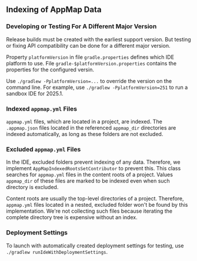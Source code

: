 ## Indexing of AppMap Data

### Developing or Testing For A Different Major Version

Release builds must be created with the earliest support version.
But testing or fixing API compatibility can be done for a different major version.

Property `platformVersion` in file `gradle.properties` defines which IDE platform to use.
File `gradle-$platformVersion.properties` contains the properties for the configured versin.

Use `./gradlew -PplatformVersion=...` to override the version on the command line.
For example, use `./gradlew -PplatformVersion=251` to run a sandbox IDE for 2025.1.

### Indexed `appmap.yml` Files

`appmap.yml` files, which are located in a project, are indexed.
The `.appmap.json` files located in the referenced `appmap_dir` directories are indexed automatically,
as long as these folders are not excluded.

### Excluded `appmap.yml` Files

In the IDE, excluded folders prevent indexing of any data.
Therefore, we implement `AppMapIndexedRootsSetContributor` to prevent this.
This class searches for `appmap.yml` files in the content roots of a project.
Values `appmap_dir` of these files are marked to be indexed even when such directory is excluded.

Content roots are usually the top-level directories of a project.
Therefore, `appmap.yml` files located in a nested, excluded folder won't be found by this implementation.
We're not collecting such files because iterating the complete directory tree is expensive without an index.

### Deployment Settings

To launch with automatically created deployment settings for testing, use
`./gradlew runIdeWithDeploymentSettings`.